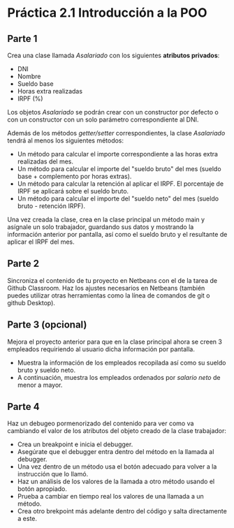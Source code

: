 # Práctica 2.1 Introducción a la POO
## Parte 1
Crea una clase llamada *Asalariado* con los siguientes **atributos privados**:
 - DNI
 - Nombre    
 - Sueldo base
 - Horas extra realizadas 
 - IRPF (%)

Los objetos *Asalariado* se podrán crear con un constructor por defecto o con un constructor con un solo parámetro correspondiente al DNI.

Además de los métodos *getter/setter* correspondientes, la clase *Asalariado* tendrá al menos los siguientes métodos:
- Un método para calcular el importe correspondiente a las horas extra realizadas del mes.
- Un método para calcular el importe del "sueldo bruto" del mes (sueldo base + complemento por horas extras).
- Un método para calcular la retención al aplicar el IRPF. El porcentaje de IRPF se aplicará sobre el sueldo bruto.
- Un método para calcular el importe del "sueldo neto" del mes (sueldo bruto - retención IRPF).

Una vez creada la clase, crea en la clase principal un método main y asígnale un solo trabajador, guardando sus datos y mostrando la información anterior por pantalla, así como el sueldo bruto y el resultante de aplicar el IRPF del mes.

## Parte 2
Sincroniza el contenido de tu proyecto en Netbeans con el de la tarea de Github Classroom. Haz los ajustes necesarios en Netbeans (también puedes utilizar otras herramientas como la línea de comandos de git o github Desktop).

## Parte 3 (opcional)
Mejora el proyecto anterior para que en la clase principal ahora se creen 3 empleados requiriendo al usuario dicha información por pantalla.
- Muestra la información de los empleados recopilada así como su sueldo bruto y sueldo neto.
- A continuación, muestra los empleados ordenados por *salario neto* de menor a mayor.

## Parte 4
Haz un debugeo pormenorizado del contenido para ver como va cambiando el valor de los atributos del objeto creado de la clase trabajador:
- Crea un breakpoint e inicia el debugger.
- Asegúrate que el debugger entra dentro del método en la llamada al debugger.
- Una vez dentro de un método usa el botón adecuado para volver a la instrucción que lo llamó.
- Haz un análisis de los valores de la llamada a otro método usando el botón apropiado.
- Prueba a cambiar en tiempo real los valores de una llamada a un método.
- Crea otro brekpoint más adelante dentro del código y salta directamente a este.
